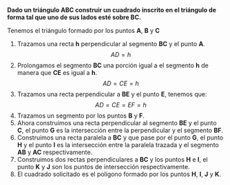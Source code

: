 **Dado un triángulo ABC construir un cuadrado inscrito en el triángulo de forma tal que uno de sus lados esté sobre BC.**

Tenemos el triángulo formado por los puntos **A**, **B** y **C**

1. Trazamos una recta **h** perpendicular al segmento **BC** y el punto **A**. 
$$ AD = h $$
2. Prolongamos el segmento **BC** una porción igual a el segmento **h** de manera que **CE** es igual a **h**.
$$ AD = CE = h $$
3. Trazamos una recta perpendicular a **BE** y el punto **E**, tenemos que:
$$ AD = CE = EF = h $$
4. Trazamos un segmento por los puntos **B** y **F**.  
5. Ahora construimos una recta perpendicular al segmento **BE** y el punto **C**, el punto **G** es la intersección entre la perpendicular y el segmento **BF**.  
6. Construimos una recta paralela a **BC** y que pase por el punto **G**, el punto **H** y el punto **I** es la intersección entre la paralela trazada y el segmento **AB** y **AC** respectivamente.
7. Construimos dos rectas perpendiculares a **BC** y los puntos **H** e **I**, el punto **K** y **J** son los puntos de intersección respectivamente.  
8. El cuadrado solicitado es el poligono formado por los puntos **H**, **I**, **J** y **K**.    



